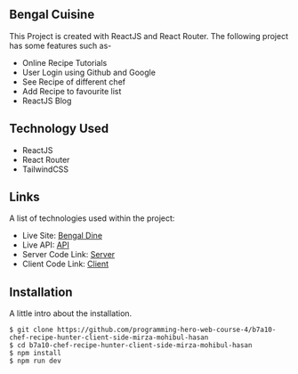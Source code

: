 ## Bengal Cuisine
This Project is created with ReactJS and React Router.
The following project has some features such as-
* Online Recipe Tutorials
* User Login using Github and Google
* See Recipe of different chef
* Add Recipe to favourite list
* ReactJS Blog
## Technology Used
* ReactJS
* React Router
* TailwindCSS

## Links
A list of technologies used within the project:
* Live Site: [Bengal Dine](https://b7a10-chef-recipe-hunter-88f79.web.app/) 
* Live API: [API](https://b7a10-chef-recipe-hunter-server-side-mirza-mirza-mohibul-hasan.vercel.app/chefs/) 
* Server Code Link: [Server](https://github.com/programming-hero-web-course-4/b7a10-chef-recipe-hunter-server-side-mirza-mohibul-hasan)
* Client Code Link: [Client](https://github.com/programming-hero-web-course-4/b7a10-chef-recipe-hunter-client-side-mirza-mohibul-hasan)
## Installation
A little intro about the installation. 
```
$ git clone https://github.com/programming-hero-web-course-4/b7a10-chef-recipe-hunter-client-side-mirza-mohibul-hasan
$ cd b7a10-chef-recipe-hunter-client-side-mirza-mohibul-hasan
$ npm install
$ npm run dev
```

